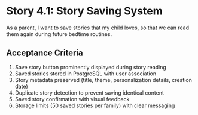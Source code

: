 # Story 4.1: Story Saving System

As a parent,
I want to save stories that my child loves,
so that we can read them again during future bedtime routines.

## Acceptance Criteria

1. Save story button prominently displayed during story reading
2. Saved stories stored in PostgreSQL with user association
3. Story metadata preserved (title, theme, personalization details, creation date)
4. Duplicate story detection to prevent saving identical content
5. Saved story confirmation with visual feedback
6. Storage limits (50 saved stories per family) with clear messaging
